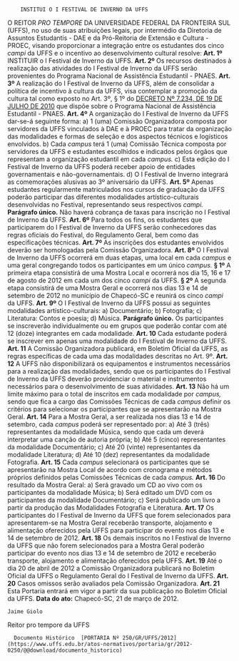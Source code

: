         INSTITUI O I FESTIVAL DE INVERNO DA UFFS  

 O REITOR *PRO TEMPORE*  DA UNIVERSIDADE FEDERAL DA FRONTEIRA SUL (UFFS), no uso de suas atribuições legais, por intermédio da Diretoria de Assuntos Estudantis - DAE e da Pró-Reitoria de Extensão e Cultura - PROEC, visando proporcionar a integração entre os estudantes dos cinco *campi*  da UFFS e o incentivo ao desenvolvimento cultural resolve:   **Art. 1º**  INSTITUIR o I Festival de Inverno da UFFS.   **Art. 2º**  Os recursos destinados à realização das atividades do I Festival de Inverno da UFFS serão provenientes do Programa Nacional de Assistência Estudantil - PNAES.   **Art. 3º**  A realização do I Festival de Inverno da UFFS, além de consolidar a política de incentivo à cultura da UFFS, visa contemplar a promoção da cultura tal como exposto no Art. 3º, § 1º do [DECRETO Nº 7.234, DE 19 DE JULHO DE 2010](http://www.planalto.gov.br/ccivil_03/_ato2007-2010/2010/decreto/d7234.htm) que dispõe sobre o Programa Nacional de Assistência Estudantil - PNAES.   **Art. 4º**  A organização do I Festival de Inverno da UFFS dar-se-á seguinte forma: a) 1 (uma) Comissão Organizadora composta por servidores da UFFS vinculados à DAE e à PROEC para tratar da organização das modalidades e formas de seleção e dos aspectos técnicos e logísticos envolvidos. b) Cada *campus*  terá 1 (uma) Comissão Técnica composta por servidores da UFFS e estudantes escolhidos e indicados pelos órgãos que representam a organização estudantil em cada *campus.* c) Esta edição do I Festival de Inverno da UFFS poderá receber apoio de entidades governamentais e não-governamentais. d) O I Festival de Inverno integrará as comemorações alusivas ao 3º aniversário da UFFS.   **Art. 5º**  Apenas estudantes regularmente matriculados nos cursos de graduação da UFFS poderão participar das diferentes modalidades artístico-culturais desenvolvidas no Festival, representando seus respectivos *campi.* **Parágrafo único.**  Não haverá cobrança de taxas para inscrição no I Festival de Inverno da UFFS.   **Art. 6º**  Para todos os fins, os estudantes que participarem do I Festival de Inverno da UFFS serão conhecedores das regras oficiais do Festival, do Regulamento Geral, bem como das especificações técnicas.   **Art. 7º**  As inscrições dos estudantes envolvidos deverão ser homologadas pela Comissão Organizadora.   **Art. 8º**  O I Festival de Inverno da UFFS ocorrerá em duas etapas, uma local em cada *campus*  e uma geral congregando todos os participantes em um único *campus.* **§ 1º**  A primeira etapa consistirá de uma Mostra Local e ocorrerá nos dia 15, 16 e 17 de agosto de 2012 em cada um dos cinco *campi*  da UFFS. **§ 2º**  A segunda etapa consistirá de uma Mostra Geral e ocorrerá nos dias 13 e 14 de setembro de 2012 no município de Chapecó-SC e reunirá os cinco *campi*  da UFFS.   **Art. 9º**  O I Festival de Inverno da UFFS possui as seguintes modalidades artístico-culturais: a) Documentário; b) Fotografia; c) Literatura: Contos e poesia; d) Música. **Parágrafo único.**  Os participantes se inscreverão individualmente ou em grupos que poderão contar com até 12 (doze) integrantes em cada modalidade.   **Art. 10**  Cada estudante poderá se inscrever em apenas uma modalidade do I Festival de Inverno da UFFS.   **Art. 11**  A Comissão Organizadora publicará, em Boletim Oficial da UFFS, as regras específicas de cada uma das modalidades descritas no Art. 9º.   **Art. 12**  A UFFS não disponibilizará os equipamentos e instrumentos necessários para a realização das modalidades, sendo que os participantes do I Festival de Inverno da UFFS deverão providenciar o material e instrumentos necessários para o desenvolvimento de suas atividades.   **Art. 13**  Não há um limite máximo para o total de inscritos em cada modalidade por *campus,*  sendo que fica a cargo das Comissões Técnicas de cada *campus*  definir os critérios para selecionar os participantes que se apresentarão na Mostra Geral.   **Art. 14**  Para a Mostra Geral, a ser realizada nos dias 13 e 14 de setembro, cada *campus*  poderá ser representado por: a) Até 3 (três) representantes da modalidade Música, sendo que cada um deverá interpretar uma canção de autoria própria; b) Até 5 (cinco) representantes da modalidade Documentário; c) Até 20 (vinte) representantes da modalidade Literatura; d) Até 10 (dez) representantes da modalidade Fotografia.   **Art. 15**  Cada *campus*  selecionará os participantes que se apresentarão na Mostra Local de acordo com cronograma e métodos próprios definidos pelas Comissões Técnicas de cada *campus.*   **Art. 16**  Do resultado da Mostra Geral: a) Será gravado um CD ao vivo com os participantes da modalidade Música; b) Será editado um DVD com os participantes da modalidade Documentário; c) Será publicado um livro a partir da produção das Modalidades Fotografia e Literatura.   **Art. 17**  Os participantes do I Festival de Inverno da UFFS que forem selecionados para apresentarem-se na Mostra Geral receberão transporte, alojamento e alimentação oferecidos pela UFFS para participar do evento nos dias 13 e 14 de setembro de 2012.   **Art. 18**  Os demais inscritos no I Festival de Inverno da UFFS que não forem selecionados para a Mostra Geral poderão participar do evento nos dias 13 e 14 de setembro de 2012 e receberão transporte, alojamento e alimentação oferecidos pela UFFS.   **Art. 19**  Até o dia 20 de abril de 2012 a Comissão Organizadora publicará no Boletim Oficial da UFFS o Regulamento Geral do I Festival de Inverno da UFFS.   **Art. 20**  Casos omissos serão avaliados pela Comissão Organizadora.   **Art. 21**  Esta Portaria entrará em vigor a partir da sua publicação no Boletim Oficial da UFFS.        **Data do ato:** Chapecó-SC, 21 de março de 2012.   
 

    Jaime Giolo   
 Reitor pro tempore da UFFS 

      Documento Histórico  [PORTARIA Nº 250/GR/UFFS/2012](https://www.uffs.edu.br/atos-normativos/portaria/gr/2012-0250/@@download/documento_historico)     
      